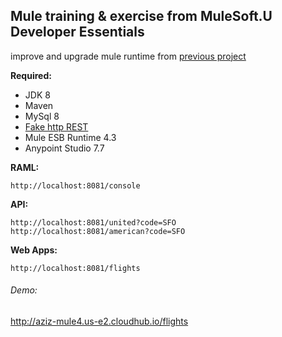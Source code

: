 ## Mule training & exercise from MuleSoft.U Developer Essentials ##
improve and upgrade mule runtime from [previous project](https://github.com/kholishulaziz/mule)

**Required:**
* JDK 8
* Maven
* MySql 8
* [Fake http REST](https://my-json-server.typicode.com)
* Mule ESB Runtime 4.3
* Anypoint Studio 7.7

**RAML:**
```
http://localhost:8081/console
```

**API:**
```
http://localhost:8081/united?code=SFO
http://localhost:8081/american?code=SFO
```

**Web Apps:**
```
http://localhost:8081/flights
```

###### Demo: ######
http://aziz-mule4.us-e2.cloudhub.io/flights
